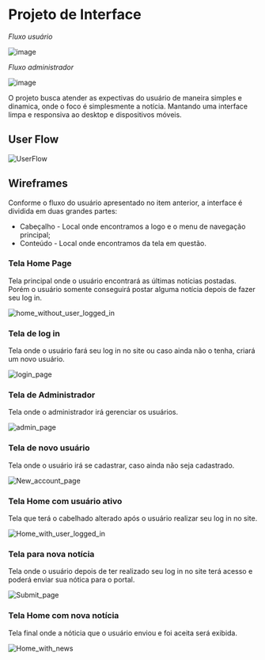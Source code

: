 # Projeto de Interface
*Fluxo usuário*

![image](https://github.com/ICEI-PUC-Minas-PMV-ADS/pmv-ads-2023-2-e2-proj-int-t1-time4-agregador-noticias/assets/111918966/9b473241-20f2-4e12-95b6-25d2ba02cc34)

*Fluxo administrador*

![image](https://github.com/ICEI-PUC-Minas-PMV-ADS/pmv-ads-2023-2-e2-proj-int-t1-time4-agregador-noticias/assets/111918966/f2d4a0b2-ba64-473a-b42d-d6a83fff9e75)

O projeto busca atender as expectivas do usuário de maneira simples e dinamica, onde o foco é simplesmente a notícia. Mantando uma interface limpa e responsiva ao desktop e dispositivos móveis.

## User Flow

![UserFlow](img/wireframes/projeto_front_end_puc_wireframe_ads2.png)

## Wireframes

Conforme o fluxo do usuário apresentado no item anterior, a interface é dividida em duas grandes partes:

- Cabeçalho - Local onde encontramos a logo e o menu de navegação principal;
- Conteúdo - Local onde encontramos da tela em questão.

### Tela Home Page

Tela principal onde o usuário encontrará as últimas notícias postadas. Porém o usuário somente conseguirá postar alguma notícia depois de fazer seu log in.

![home_without_user_logged_in](img/wireframes/Home_without_user_logged_in.png)

### Tela de log in

Tela onde o usuário fará seu log in no site ou caso ainda não o tenha, criará um novo usuário.

![login_page](img/wireframes/Login_page.png)

### Tela de Administrador

Tela onde o administrador irá gerenciar os usuários.

![admin_page](img/wireframes/Admin_page.png)

### Tela de novo usuário

Tela onde o usuário irá se cadastrar, caso ainda não seja cadastrado.

![New_account_page](img/wireframes/New_account_page.png)

### Tela Home com usuário ativo

Tela que terá o cabelhado alterado após o usuário realizar seu log in no site.

![Home_with_user_logged_in](img/wireframes/Home_with_user_logged_in.png)

### Tela para nova notícia

Tela onde o usuário depois de ter realizado seu log in no site terá acesso e poderá enviar sua nótica para o portal.

![Submit_page](img/wireframes/Submit_page.png)

### Tela Home com nova notícia

Tela final onde a nóticia que o usuário enviou e foi aceita será exibida.

![Home_with_news](img/wireframes/Home_with_news.png)

